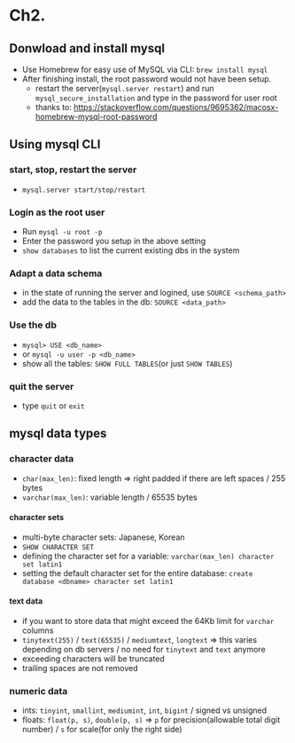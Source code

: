 # Ch2.

## Donwload and install mysql
- Use Homebrew for easy use of MySQL via CLI: `brew install mysql`
- After finishing install, the root password would not have been setup.
    - restart the server(`mysql.server restart`) and run `mysql_secure_installation` and type in the password for user root
    - thanks to: https://stackoverflow.com/questions/9695362/macosx-homebrew-mysql-root-password

## Using mysql CLI

### start, stop, restart the server
- `mysql.server start/stop/restart`

### Login as the root user
- Run `mysql -u root -p`
- Enter the password you setup in the above setting
- `show databases` to list the current existing dbs in the system

### Adapt a data schema
- in the state of running the server and logined, use `SOURCE <schema_path>`
- add the data to the tables in the db: `SOURCE <data_path>`

### Use the db
- `mysql> USE <db_name>`
- or `mysql -u user -p <db_name>`
- show all the tables: `SHOW FULL TABLES`(or just `SHOW TABLES`)

### quit the server
- type `quit` or `exit`

## mysql data types

### character data
- `char(max_len)`: fixed length => right padded if there are left spaces / 255 bytes
- `varchar(max_len)`: variable length / 65535 bytes

#### character sets
- multi-byte character sets: Japanese, Korean
- `SHOW CHARACTER SET`
- defining the character set for a variable: `varchar(max_len) character set latin1`
- setting the default character set for the entire database: `create database <dbname> character set latin1`

#### text data
- if you want to store data that might exceed the 64Kb limit for `varchar` columns
- `tinytext(255)` / `text(65535)` / `mediumtext`, `longtext` => this varies depending on db servers / no need for `tinytext` and `text` anymore
- exceeding characters will be truncated
- trailing spaces are not removed

### numeric data
- ints: `tinyint`, `smallint`, `mediumint`, `int`, `bigint` / signed vs unsigned
- floats: `float(p, s)`, `double(p, s)` => `p` for precision(allowable total digit number) / `s` for scale(for only the right side)